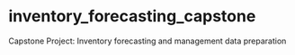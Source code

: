 # inventory_forecasting_capstone
Capstone Project: Inventory forecasting and management data preparation 
